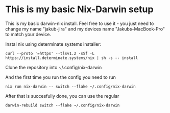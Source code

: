 # This is my basic Nix-Darwin setup

This is my basic darwin-nix install. Feel free to use it - you just need to change my name "jakub-jira" and my devices name "Jakubs-MacBook-Pro" to match your device.

Instal nix using determinate systems installer:

```
curl --proto '=https' --tlsv1.2 -sSf -L https://install.determinate.systems/nix | sh -s -- install
```

Clone the repository into ~/.config/nix-darwin

And the first time you run the config you need to run
```
nix run nix-darwin -- switch --flake ~/.config/nix-darwin
```

After that is succesfully done, you can use the regular 
```
darwin-rebuild switch --flake ~/.config/nix-darwin
```

